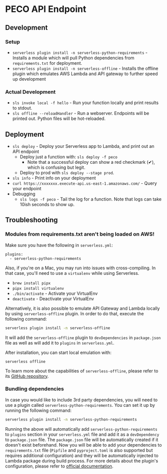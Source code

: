 
# PECO API Endpoint

## Development

### Setup

- `serverless plugin install -n serverless-python-requirements` - Installs a module which will pull Python dependencies from `requirements.txt` for deployment.
- `serverless plugin install -n serverless-offline` - Installs the offline plugin which emulates AWS Lambda and API gateway to further speed up development


### Actual Development

- `sls invoke local -f hello` - Run your function locally and print results to stdout.
- `sls offline --reloadHandler` - Run a webserver.  Endpoints will be printed out.  Python files will be hot-reloaded.


## Deployment

- `sls deploy` - Deploy your Serverless app to Lambda, and print out an API endpoint
  - Deploy just a function with: `sls deploy -f peco`
    - Note that a successful deploy can show a red checkmark (✔), which is confusing but legit.
  - Deploy to prod with `sls deploy --stage prod`.
- `sls info` - Print info on your deployment
- `curl https://xxxxxxx.execute-api.us-east-1.amazonaws.com/` - Query your endpoint
- Debugging
  - `sls logs -f peco` - Tail the log for a function.  Note that logs can take 10ish seconds to show up.


## Troubleshooting

### Modules from requirements.txt aren't being loaded on AWS!

Make sure you have the following in `serverless.yml`:

```
plugins:
  - serverless-python-requirements
```

Also, if you're on a Mac, you may run into issues with cross-compiling.  In that case, you'll need to use a `virtualenv` while using Serverless.
  - `brew install pipx`
  - `pipx install virtualenv`
  - `./bin/activate` - Activate your VirtualEnv
  - `deactivate` - Deactivate your VirtualEnv













Alternatively, it is also possible to emulate API Gateway and Lambda locally by using `serverless-offline` plugin. In order to do that, execute the following command:

```bash
serverless plugin install -n serverless-offline
```

It will add the `serverless-offline` plugin to `devDependencies` in `package.json` file as well as will add it to `plugins` in `serverless.yml`.

After installation, you can start local emulation with:

```
serverless offline
```

To learn more about the capabilities of `serverless-offline`, please refer to its [GitHub repository](https://github.com/dherault/serverless-offline).

### Bundling dependencies

In case you would like to include 3rd party dependencies, you will need to use a plugin called `serverless-python-requirements`. You can set it up by running the following command:

```bash
serverless plugin install -n serverless-python-requirements
```

Running the above will automatically add `serverless-python-requirements` to `plugins` section in your `serverless.yml` file and add it as a `devDependency` to `package.json` file. The `package.json` file will be automatically created if it doesn't exist beforehand. Now you will be able to add your dependencies to `requirements.txt` file (`Pipfile` and `pyproject.toml` is also supported but requires additional configuration) and they will be automatically injected to Lambda package during build process. For more details about the plugin's configuration, please refer to [official documentation](https://github.com/UnitedIncome/serverless-python-requirements).
